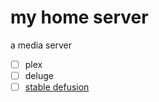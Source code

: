 # my home server

a media server

- [ ] plex
- [ ] deluge
- [ ] [stable defusion](https://github.com/virchau13/automatic1111-webui-nix)
